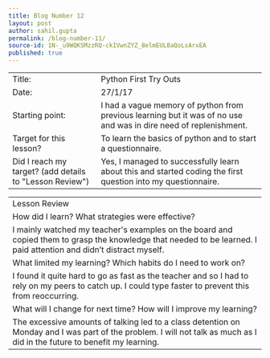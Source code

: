 ```yaml
---
title: Blog Number 12
layout: post
author: sahil.gupta
permalink: /blog-number-11/
source-id: 1N-_u9WQKSMzzRQ-ckIVwnZYZ_8elmEUL8aQoLsArxEA
published: true
---
```

<table>
  <tr>
    <td>Title:</td>
    <td>Python First Try Outs</td>
  </tr>
  <tr>
    <td>Date:</td>
    <td>27/1/17</td>
  </tr>
  <tr>
    <td>Starting point:</td>
    <td>I had a vague memory of python from previous learning but it was of no use and was in dire need of replenishment.</td>
  </tr>
  <tr>
    <td>Target for this lesson?</td>
    <td>To learn the basics of python and to start a questionnaire.</td>
  </tr>
  <tr>
    <td>Did I reach my target? 
(add details to "Lesson Review")</td>
    <td>Yes, I managed to successfully learn about this and started coding the first question into my questionnaire.</td>
  </tr>
</table>


<table>
  <tr>
    <td>Lesson Review</td>
  </tr>
  <tr>
    <td>How did I learn? What strategies were effective? </td>
  </tr>
  <tr>
    <td>I mainly watched my teacher's examples on the board and copied them to grasp the knowledge that needed to be learned. I paid attention and didn’t distract myself.</td>
  </tr>
  <tr>
    <td>What limited my learning? Which habits do I need to work on? </td>
  </tr>
  <tr>
    <td>I found it quite hard to go as fast as the teacher and so I had to rely on my peers to catch up. I could type faster to prevent this from reoccurring.</td>
  </tr>
  <tr>
    <td>What will I change for next time? How will I improve my learning?</td>
  </tr>
  <tr>
    <td>The excessive amounts of talking led to a class detention on Monday and I was part of the problem. I will not talk as much as I did in the future to benefit my learning.</td>
  </tr>
</table>


